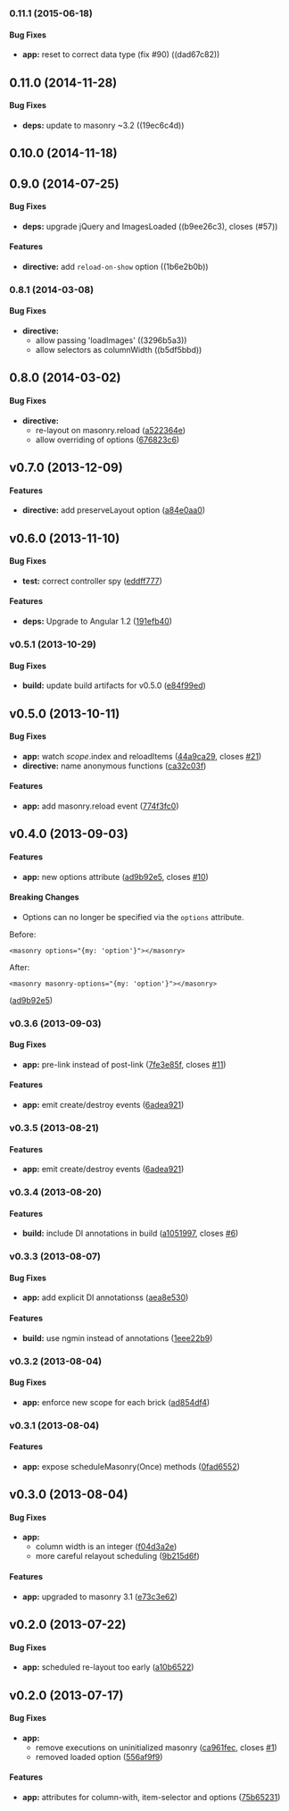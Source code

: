 <a name="0.11.1"></a>
### 0.11.1 (2015-06-18)


#### Bug Fixes

* **app:** reset to correct data type (fix #90) ((dad67c82))


<a name="0.11.0"></a>
## 0.11.0 (2014-11-28)


#### Bug Fixes

* **deps:** update to masonry ~3.2 ((19ec6c4d))


<a name="0.10.0"></a>
## 0.10.0 (2014-11-18)


<a name="0.9.0"></a>
## 0.9.0 (2014-07-25)


#### Bug Fixes

* **deps:** upgrade jQuery and ImagesLoaded ((b9ee26c3), closes (#57))


#### Features

* **directive:** add `reload-on-show` option ((1b6e2b0b))


<a name="0.8.1"></a>
### 0.8.1 (2014-03-08)


#### Bug Fixes

* **directive:**
  * allow passing 'loadImages' ((3296b5a3))
  * allow selectors as columnWidth ((b5df5bbd))


<a name="0.8.0"></a>
## 0.8.0 (2014-03-02)


#### Bug Fixes

* **directive:**
  * re-layout on masonry.reload ([a522364e](passy/angular-masonry/commit/a522364e087c826e735a5e2ef7924ae76efe33e1))
  * allow overriding of options ([676823c6](passy/angular-masonry/commit/676823c6444019487c774df44a49199de568f073))


<a name="v0.7.0"></a>
## v0.7.0 (2013-12-09)


#### Features

* **directive:** add preserveLayout option ([a84e0aa0](http://github.com/passy/angular-masonry/commit/a84e0aa07cd30c0b9832d2ccdc72e5e99faf1f76))

<a name="v0.6.0"></a>
## v0.6.0 (2013-11-10)


#### Bug Fixes

* **test:** correct controller spy ([eddff777](http://github.com/passy/angular-masonry/commit/eddff7772baeb4750c73f67df9716d1d1530236f))

#### Features

* **deps:** Upgrade to Angular 1.2 ([191efb40](http://github.com/passy/angular-masonry/commit/191efb406e3ef1fb2d81b1739d71f26a8578a540))

<a name="v0.5.1"></a>
### v0.5.1 (2013-10-29)


#### Bug Fixes

* **build:** update build artifacts for v0.5.0 ([e84f99ed](http://github.com/passy/angular-masonry/commit/e84f99ed5035358643a52505f84701d6e0856900))

<a name="v0.5.0"></a>
## v0.5.0 (2013-10-11)


#### Bug Fixes

* **app:** watch $scope.$index and reloadItems ([44a9ca29](http://github.com/passy/angular-masonry/commit/44a9ca291d5a1ec96ae4c1b76bfb689add107060), closes [#21](http://github.com/passy/angular-masonry/issues/21))
* **directive:** name anonymous functions ([ca32c03f](http://github.com/passy/angular-masonry/commit/ca32c03f655f20f2b3e7efe9b812f69e76d1e757))


#### Features

* **app:** add masonry.reload event ([774f3fc0](http://github.com/passy/angular-masonry/commit/774f3fc0aad7fccd5f07ae6362926bc61ef435fb))

<a name="v0.4.0"></a>
## v0.4.0 (2013-09-03)


#### Features

* **app:** new options attribute ([ad9b92e5](http://github.com/passy/angular-masonry/commit/ad9b92e5d9254e273ac0810253fca23e6fe4b88b), closes [#10](http://github.com/passy/angular-masonry/issues/10))


#### Breaking Changes

* Options can no longer be specified via the `options` attribute.

Before:

    <masonry options="{my: 'option'}"></masonry>

After:

    <masonry masonry-options="{my: 'option'}"></masonry>

([ad9b92e5](http://github.com/passy/angular-masonry/commit/ad9b92e5d9254e273ac0810253fca23e6fe4b88b))

<a name="v0.3.6"></a>
### v0.3.6 (2013-09-03)


#### Bug Fixes

* **app:** pre-link instead of post-link ([7fe3e85f](http://github.com/passy/angular-masonry/commit/7fe3e85f678909d4b35901910dae0c4f59406c77), closes [#11](http://github.com/passy/angular-masonry/issues/11))


#### Features

* **app:** emit create/destroy events ([6adea921](http://github.com/passy/angular-masonry/commit/6adea921710113f1c0d86339fce919c09ea9c910))

<a name="v0.3.5"></a>
### v0.3.5 (2013-08-21)


#### Features

* **app:** emit create/destroy events ([6adea921](http://github.com/passy/angular-masonry/commit/6adea921710113f1c0d86339fce919c09ea9c910))

<a name="v0.3.4"></a>
### v0.3.4 (2013-08-20)


#### Features

* **build:** include DI annotations in build ([a1051997](http://github.com/passy/angular-masonry/commit/a1051997001c0791e6c3deff2cdee5ec4c2ebe96), closes [#6](http://github.com/passy/angular-masonry/issues/6))

<a name="v0.3.3"></a>
### v0.3.3 (2013-08-07)


#### Bug Fixes

* **app:** add explicit DI annotationss ([aea8e530](http://github.com/passy/angular-masonry/commit/aea8e53070942f5554bb9e1aaac22c3e57f3c08e))


#### Features

* **build:** use ngmin instead of annotations ([1eee22b9](http://github.com/passy/angular-masonry/commit/1eee22b9d2f9e0294c020d7fa8bd66dd8b91a465))

<a name="v0.3.2"></a>
### v0.3.2 (2013-08-04)


#### Bug Fixes

* **app:** enforce new scope for each brick ([ad854df4](http://github.com/passy/angular-masonry/commit/ad854df4e27e952535a0bca20686abaa6cf771db))

<a name="v0.3.1"></a>
### v0.3.1 (2013-08-04)


#### Features

* **app:** expose scheduleMasonry(Once) methods ([0fad6552](http://github.com/passy/angular-masonry/commit/0fad65527af6f1dd11ebc2b3bb2deb03ebaef34c))

<a name="v0.3.0"></a>
## v0.3.0 (2013-08-04)


#### Bug Fixes

* **app:**
  * column width is an integer ([f04d3a2e](http://github.com/passy/angular-masonry/commit/f04d3a2e1369b6aa1dfc84de02ba4ab6925968a6))
  * more careful relayout scheduling ([9b215d6f](http://github.com/passy/angular-masonry/commit/9b215d6f154567823c903319a75fbd13bbc628f9))


#### Features

* **app:** upgraded to masonry 3.1 ([e73c3e62](http://github.com/passy/angular-masonry/commit/e73c3e624fc5ef1a023747caffba5da3794abd8f))

<a name="v0.2.1"></a>
## v0.2.0 (2013-07-22)


#### Bug Fixes

* **app:** scheduled re-layout too early ([a10b6522](http://github.com/passy/angular-masonry/commit/a10b6522c373e0352f53c54bbbe1004ed1297434))

<a name="v0.2.1"></a>
## v0.2.0 (2013-07-17)


#### Bug Fixes

* **app:**
  * remove executions on uninitialized masonry ([ca961fec](http://github.com/passy/angular-masonry/commit/ca961fec27e6ad914eb002ff31a34b2a863b44f9), closes [#1](http://github.com/passy/angular-masonry/issues/1))
  * removed loaded option ([556af9f9](http://github.com/passy/angular-masonry/commit/556af9f945b70bd1c5c14d285ba0e4b29dcd0a60))


#### Features

* **app:** attributes for column-with, item-selector and options ([75b65231](http://github.com/passy/angular-masonry/commit/75b65231c3ec45a79224f46e51a0f58246b4436c))
